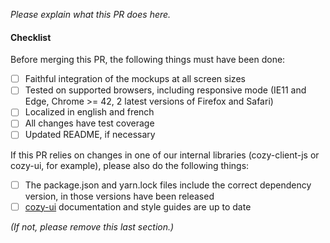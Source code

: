 *Please explain what this PR does here.*

#### Checklist

Before merging this PR, the following things must have been done:

- [ ] Faithful integration of the mockups at all screen sizes
- [ ] Tested on supported browsers, including responsive mode (IE11 and Edge, Chrome >= 42, 2 latest versions of Firefox and Safari)
- [ ] Localized in english and french
- [ ] All changes have test coverage
- [ ] Updated README, if necessary

If this PR relies on changes in one of our internal libraries (cozy-client-js or cozy-ui, for example), please also do the following things:

- [ ] The package.json and yarn.lock files include the correct dependency version, in those versions have been released
- [ ] [cozy-ui](https://github.com/cozy/cozy-ui) documentation and style guides are up to date

*(If not, please remove this last section.)*
